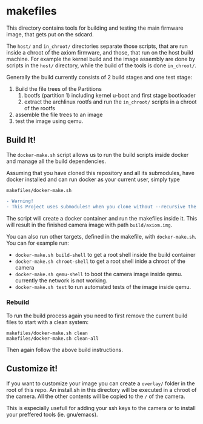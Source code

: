 # makefiles
This directory contains tools for building and testing the main firmware image, that gets put on the sdcard.

The `host/` and `in_chroot/` directories separate those scripts, that are run inside a chroot of the axiom firmware, and those, that run on the host build machine. For example the kernel build and the image assembly are done by scripts in the `host/` directory, while the build of the tools is done `in_chroot/`.

Generally the build currently consists of 2 build stages and one test stage:
1. Build the file trees of the Partitions
    1. bootfs (partition 1) including kernel u-boot and first stage bootloader
    2. extract the archlinux rootfs and run the `in_chroot/` scripts in a chroot of the rootfs
2. assemble the file trees to an image
3. test the image using qemu.

## Build It!
The `docker-make.sh` script allows us to run the build scripts inside docker and manage
all the build dependencies.

Assuming that you have cloned this repository and all its submodules, have docker installed and can run docker as your current user, simply type
```
makefiles/docker-make.sh

```

```diff
- Warning!
- This Project uses submodules! when you clone without --recursive the build will fail!
```

The script will create a docker container and run the makefiles inside it.
This will result in the finished camera image with path `build/axiom.img`.

You can also run other targets, defined in the makefile, with `docker-make.sh`. You can for example
run:
* `docker-make.sh build-shell` to get a root shell inside the build container
* `docker-make.sh chroot-shell` to get a root shell inide a chroot of the camera
* `docker-make.sh qemu-shell` to boot the camera image inside qemu. currently the network is not working.
* `docker-make.sh test` to run automated tests of the image inside qemu.

### Rebuild
To run the build process again you need to first remove the current build files to start with a clean system: 
```
makefiles/docker-make.sh clean
makefiles/docker-make.sh clean-all
```
Then again follow the above build instructions.

## Customize it!
If you want to customize your image you can create a `overlay/` folder in the root of this repo.
An install.sh in this directory will be executed in a chroot of the camera. All the other contents 
will be copied to the `/` of the camera.

This is especially usefull for adding your ssh keys to the camera or to install your preffered tools
(ie. gnu/emacs).
